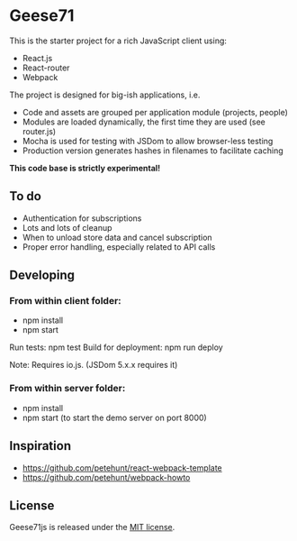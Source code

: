 # Geese71

This is the starter project for a rich JavaScript client using:

* React.js
* React-router
* Webpack

The project is designed for big-ish applications, i.e.

* Code and assets are grouped per application module (projects, people)
* Modules are loaded dynamically, the first time they are used (see router.js)
* Mocha is used for testing with JSDom to allow browser-less testing
* Production version generates hashes in filenames to facilitate caching

**This code base is strictly experimental!**

## To do

* Authentication for subscriptions
* Lots and lots of cleanup
* When to unload store data and cancel subscription
* Proper error handling, especially related to API calls

## Developing

### From within client folder:

* npm install
* npm start

Run tests: npm test
Build for deployment: npm run deploy

Note: Requires io.js. (JSDom 5.x.x requires it)

### From within server folder:

* npm install
* npm start (to start the demo server on port 8000)

## Inspiration

* https://github.com/petehunt/react-webpack-template
* https://github.com/petehunt/webpack-howto

## License

Geese71js is released under the [MIT license](http://opensource.org/licenses/MIT).